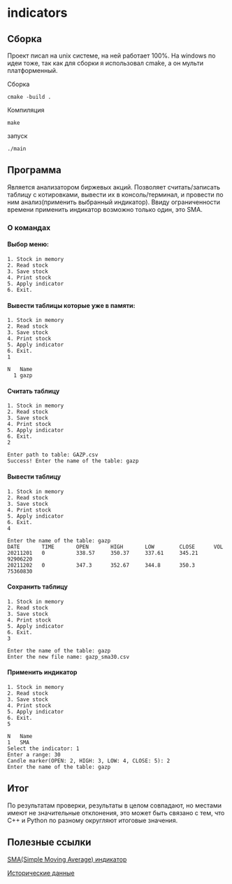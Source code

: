 # indicators

## Сборка

Проект писал на unix системе, на ней работает 100%. На windows по идеи тоже, так как для сборки я использовал 
cmake, а он мульти платформенный.

Сборка
```commandline
cmake -build .
```

Компиляция
```commandline
make
```

запуск
```commandline
./main
```

## Программа

Является анализатором биржевых акций. Позволяет считать/записать таблицу с котировками, вывести их в консоль/терминал,
и провести по ним анализ(применить выбранный индикатор). Ввиду ограниченности времени применить индикатор возможно только один, это SMA.

### О командах

#### Выбор меню:
```commandline
1. Stock in memory
2. Read stock
3. Save stock
4. Print stock
5. Apply indicator
6. Exit.
```

#### Вывести таблицы которые уже в памяти:

```commandline
1. Stock in memory
2. Read stock
3. Save stock
4. Print stock
5. Apply indicator
6. Exit.
1

N   Name
  1 gazp
```

#### Считать таблицу

```commandline
1. Stock in memory
2. Read stock
3. Save stock
4. Print stock
5. Apply indicator
6. Exit.
2

Enter path to table: GAZP.csv
Success! Enter the name of the table: gazp
```

#### Вывести таблицу

```commandline
1. Stock in memory
2. Read stock
3. Save stock
4. Print stock
5. Apply indicator
6. Exit.
4

Enter the name of the table: gazp
DATE       TIME       OPEN       HIGH       LOW        CLOSE      VOL
20211201   0          338.57     350.37     337.61     345.21     92906220
20211202   0          347.3      352.67     344.8      350.3      75360830
```

#### Сохранить таблицу

```commandline
1. Stock in memory
2. Read stock
3. Save stock
4. Print stock
5. Apply indicator
6. Exit.
3

Enter the name of the table: gazp
Enter the new file name: gazp_sma30.csv
```

#### Применить индикатор

```commandline
1. Stock in memory
2. Read stock
3. Save stock
4. Print stock
5. Apply indicator
6. Exit.
5

N   Name
1   SMA
Select the indicator: 1
Enter a range: 30
Candle marker(OPEN: 2, HIGH: 3, LOW: 4, CLOSE: 5): 2
Enter the name of the table: gazp
```

## Итог

По результатам проверки, результаты в целом совпадают, но местами имеют не значительные отклонения, это может
быть связано с тем, что С++ и Python по разному округляют итоговые значения.

## Полезные ссылки

[SMA(Simple Moving Average) индикатор](https://www.megafx.ru/Indikator-SMA-obzor-i-nastrojki-algoritma/?ysclid=lbjse1b3bf860852736)

[Исторические данные](https://www.finam.ru/profile/moex-akcii/gazprom/export/)


